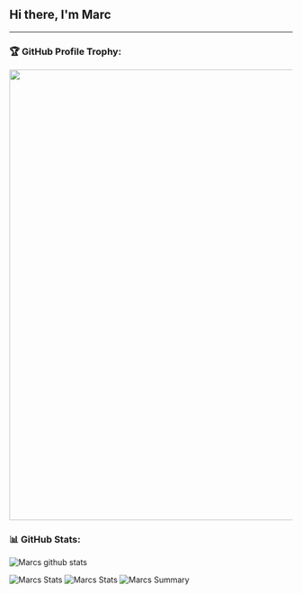 ## Hi there, I'm Marc

---

### 🏆 GitHub Profile Trophy:
<a href="https://github.com/ryo-ma/github-profile-trophy">
  <img width=800 src="https://github-profile-trophy.vercel.app/?username=thelegendarymarc&column=8&theme=discord&no-frame=true&no-bg=true"/>
</a>


### 📊 GitHub Stats:
![Marcs github stats](https://github-readme-stats.vercel.app/api?username=thelegendarymarc&theme=radical&show_icons=true&count_private=true)
  
 
 
![Marcs Stats](https://github-profile-summary-cards.vercel.app/api/cards/repos-per-language?username=thelegendarymarc&theme=solarized_dark)
![Marcs Stats](https://github-profile-summary-cards.vercel.app/api/cards/most-commit-language?username=thelegendarymarc&theme=solarized_dark)
![Marcs Summary](https://github-profile-summary-cards.vercel.app/api/cards/profile-details?username=thelegendarymarc&theme=solarized_dark)
